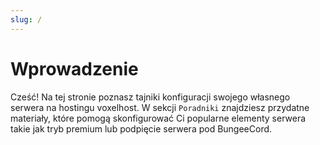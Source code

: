 ```yaml
---
slug: /
---
```

# Wprowadzenie
Cześć! Na tej stronie poznasz tajniki konfiguracji swojego własnego serwera na hostingu voxelhost. W sekcji `Poradniki` znajdziesz przydatne materiały, które pomogą
skonfigurować Ci popularne elementy serwera takie jak tryb premium lub podpięcie serwera pod BungeeCord.
